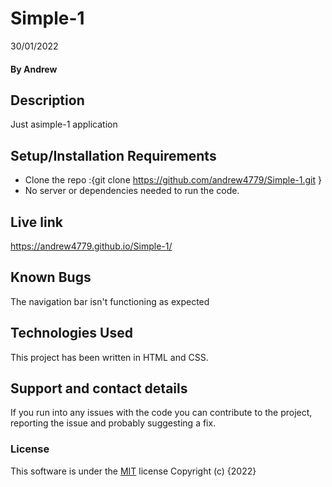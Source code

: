 # Simple-1

30/01/2022
#### By **Andrew**
## Description
Just asimple-1 application
## Setup/Installation Requirements
* Clone the repo :{git clone https://github.com/andrew4779/Simple-1.git }
* No server or dependencies needed to run the code.
## Live link
https://andrew4779.github.io/Simple-1/
## Known Bugs
The navigation bar isn't functioning as expected
## Technologies Used
This project has been written in HTML and CSS.
## Support and contact details
If you run into any issues with the code you can contribute to the project, reporting the issue and probably suggesting a fix.
### License
This software is under the [MIT](LICENSE) license
Copyright (c) {2022} 